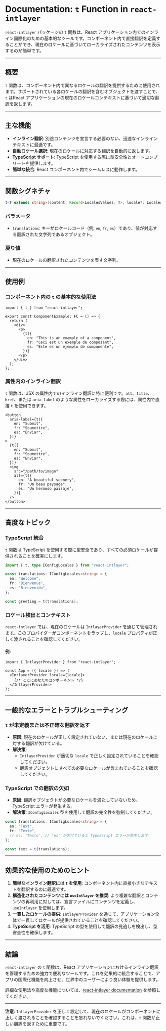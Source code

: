 # Documentation: `t` Function in `react-intlayer`

`react-intlayer` パッケージの `t` 関数は、React アプリケーション内でのインライン国際化のための基本的なツールです。コンポーネント内で直接翻訳を定義することができ、現在のロケールに基づいてローカライズされたコンテンツを表示するのが簡単です。

---

## 概要

`t` 関数は、コンポーネント内で異なるロケールの翻訳を提供するために使用されます。サポートされている各ロケールの翻訳を含むオブジェクトを渡すことで、`t` はReact アプリケーションの現在のロケールコンテキストに基づいて適切な翻訳を返します。

---

## 主な機能

- **インライン翻訳**: 別途コンテンツを宣言する必要のない、迅速なインラインテキストに最適です。
- **自動ロケール選択**: 現在のロケールに対応する翻訳を自動的に返します。
- **TypeScript サポート**: TypeScript を使用する際に型安全性とオートコンプリートを提供します。
- **簡単な統合**: React コンポーネント内でシームレスに動作します。

---

## 関数シグネチャ

```typescript
t<T extends string>(content: Record<LocalesValues, T>, locale?: Locales): string
```

### パラメータ

- `translations`: キーがロケールコード（例: `en`, `fr`, `es`）であり、値が対応する翻訳された文字列であるオブジェクト。

### 戻り値

- 現在のロケールの翻訳されたコンテンツを表す文字列。

---

## 使用例

### コンポーネント内の `t` の基本的な使用法

```tsx
import { t } from "react-intlayer";

export const ComponentExample: FC = () => {
  return (
    <div>
      <p>
        {t({
          en: "This is an example of a component",
          fr: "Ceci est un exemple de composant",
          es: "Este es un ejemplo de componente",
        })}
      </p>
    </div>
  );
};
```

### 属性内のインライン翻訳

`t` 関数は、JSX の属性内でのインライン翻訳に特に便利です。`alt`、`title`、`href`、または `aria-label` のような属性をローカライズする際には、属性内で直接 `t` を使用できます。

```tsx
<button
  aria-label={t({
    en: "Submit",
    fr: "Soumettre",
    es: "Enviar",
  })}
>
  {t({
    en: "Submit",
    fr: "Soumettre",
    es: "Enviar",
  })}
  <img
    src="/path/to/image"
    alt={t({
      en: "A beautiful scenery",
      fr: "Un beau paysage",
      es: "Un hermoso paisaje",
    })}
  />
</button>
```

---

## 高度なトピック

### TypeScript 統合

`t` 関数は TypeScript を使用する際に型安全であり、すべての必須ロケールが提供されることを確実にします。

```typescript
import { t, type IConfigLocales } from "react-intlayer";

const translations: IConfigLocales<string> = {
  en: "Welcome",
  fr: "Bienvenue",
  es: "Bienvenido",
};

const greeting = t(translations);
```

### ロケール検出とコンテキスト

`react-intlayer` では、現在のロケールは `IntlayerProvider` を通じて管理されます。このプロバイダーがコンポーネントをラップし、`locale` プロパティが正しく渡されることを確認してください。

#### 例:

```tsx
import { IntlayerProvider } from "react-intlayer";

const App = ({ locale }) => (
  <IntlayerProvider locale={locale}>
    {/* ここにあなたのコンポーネント */}
  </IntlayerProvider>
);
```

---

## 一般的なエラーとトラブルシューティング

### `t` が未定義または不正確な翻訳を返す

- **原因**: 現在のロケールが正しく設定されていない、または現在のロケールに対する翻訳が欠けている。
- **解決策**:
  - `IntlayerProvider` が適切な `locale` で正しく設定されていることを確認してください。
  - 翻訳オブジェクトにすべての必要なロケールが含まれていることを確認してください。

### TypeScript での翻訳の欠如

- **原因**: 翻訳オブジェクトが必要なロケールを満たしていないため、TypeScript エラーが発生する。
- **解決策**: `IConfigLocales` 型を使用して翻訳の完全性を強制してください。

```typescript
const translations: IConfigLocales<string> = {
  en: "Text",
  fr: "Texte",
  // es: 'Texto', // 'es' が欠けていると TypeScript エラーが発生します
};

const text = t(translations);
```

---

## 効果的な使用のためのヒント

1. **簡単なインライン翻訳には `t` を使用**: コンポーネント内に直接小さなテキストを翻訳するのに最適です。
2. **構造化されたコンテンツには `useIntlayer` を推奨**: より複雑な翻訳とコンテンツの再利用に対しては、宣言ファイルにコンテンツを定義し、`useIntlayer` を使用します。
3. **一貫したロケールの提供**: `IntlayerProvider` を通じて、アプリケーション全体で一貫してロケールが提供されていることを確認してください。
4. **TypeScript を活用**: TypeScript の型を使用して翻訳の見逃しを検出し、型安全性を確保します。

---

## 結論

`react-intlayer` の `t` 関数は、React アプリケーションにおけるインライン翻訳を管理するための強力で便利なツールです。これを効果的に統合することで、アプリの国際化機能を向上させ、世界中のユーザーにより良い体験を提供します。

詳細な使用法や高度な機能については、[react-intlayer documentation](https://github.com/aymericzip/intlayer/blob/main/docs/ja/intlayer_editor.md) を参照してください。

---

**注意**: `IntlayerProvider` を正しく設定して、現在のロケールがコンポーネントに正しく渡されることを確認することを忘れないでください。これは、`t` 関数が正しい翻訳を返すために重要です。
